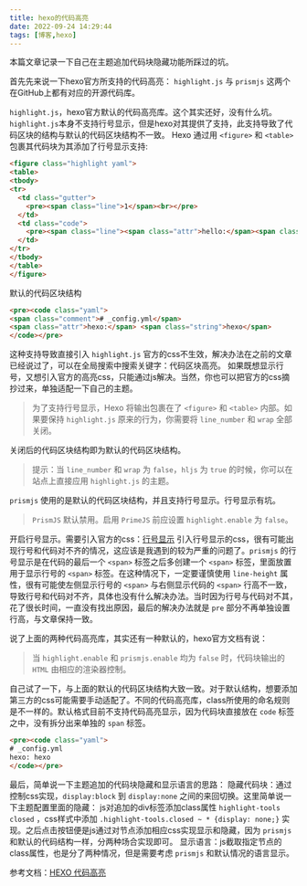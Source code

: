 ```yaml
---
title: hexo的代码高亮
date: 2022-09-24 14:29:44
tags: [博客,hexo]
---
```

本篇文章记录一下自己在主题追加代码块隐藏功能所踩过的坑。
<!--more-->
首先先来说一下hexo官方所支持的代码高亮：
`highlight.js` 与 `prismjs`
这两个在GitHub上都有对应的开源代码库。

`highlight.js`，hexo官方默认的代码高亮库。这个其实还好，没有什么坑。`highlight.js`本身不支持行号显示，但是hexo对其提供了支持，此支持导致了代码区块的结构与默认的代码区块结构不一致。
Hexo 通过用 `<figure>` 和 `<table>` 包裹其代码块为其添加了行号显示支持:
```html
<figure class="highlight yaml">
<table>
<tbody>
<tr>
  <td class="gutter">
    <pre><span class="line">1</span><br></pre>
  </td>
  <td class="code">
    <pre><span class="line"><span class="attr">hello:</span><span class="string">hexo</span></span><br></pre>
  </td>
</tr>
</tbody>
</table>
</figure>
```
默认的代码区块结构
```html
<pre><code class="yaml">
<span class="comment"># _config.yml</span>
<span class="attr">hexo:</span> <span class="string">hexo</span>
</code></pre>
```
这种支持导致直接引入 `highlight.js` 官方的css不生效，解决办法在之前的文章已经说过了，可以在全局搜索中搜索关键字：代码区块高亮。
如果既想显示行号，又想引入官方的高亮css，只能通过js解决。当然，你也可以把官方的css摘抄过来，单独适配一下自己的主题。
>为了支持行号显示，Hexo 将输出包裹在了 `<figure>` 和 `<table>` 内部。如果要保持 `highlight.js` 原来的行为，你需要将 `line_number` 和 `wrap` 全部关闭。

关闭后的代码区块结构即为默认的代码区块结构。
>提示：当 `line_number` 和 `wrap` 为 `false`，`hljs` 为 `true` 的时候，你可以在站点上直接应用 `highlight.js` 的主题。

`prismjs` 使用的是默认的代码区块结构，并且支持行号显示。行号显示有坑。
>`PrismJS` 默认禁用。启用 `PrimeJS` 前应设置 `highlight.enable` 为 `false`。

开启行号显示。需要引入官方的css：[行号显示](https://prismjs.com/plugins/line-numbers/)
引入行号显示的css，很有可能出现行号和代码对不齐的情况，这应该是我遇到的较为严重的问题了。`prismjs` 的行号显示是在代码的最后一个 `<span>` 标签之后多创建一个 `<span>` 标签，里面放置用于显示行号的 `<span>` 标签。在这种情况下，一定要谨慎使用 `line-height` 属性，很有可能使左侧显示行号的 `<span>` 与右侧显示代码的  `<span>` 行高不一致，导致行号和代码对不齐，具体也没有什么解决办法。当时因为行号与代码对不其，花了很长时间，一直没有找出原因，最后的解决办法就是 `pre` 部分不再单独设置行高，与文章保持一致。

说了上面的两种代码高亮库，其实还有一种默认的，hexo官方文档有说：
>当 `highlight.enable` 和 `prismjs.enable` 均为 `false` 时，代码块输出的 `HTML` 由相应的渲染器控制。

自己试了一下，与上面的默认的代码区块结构大致一致。对于默认结构，想要添加第三方的css可能需要手动适配了。不同的代码高亮库，class所使用的命名规则是不一样的。默认格式目前不支持代码高亮显示，因为代码块直接放在 `code` 标签之中，没有拆分出来单独的 `span` 标签。
```html
<pre><code class="yaml">
# _config.yml
hexo: hexo
</code></pre>
```

最后，简单说一下主题追加的代码块隐藏和显示语言的思路：
隐藏代码块：通过控制css实现，`display:block` 到 `display:none` 之间的来回切换。这里简单说一下主题配置里面的隐藏：
js对追加的div标签添加class属性 `highlight-tools closed` ，css样式中添加 `.highlight-tools.closed ~ * {display: none;}` 实现。之后点击按钮便是js通过对节点添加相应css实现显示和隐藏，因为 `prismjs` 和默认的代码结构一样，分两种场合实现即可。
显示语言：js截取指定节点的class属性，也是分了两种情况，但是需要考虑 `prismjs` 和默认情况的语言显示。

参考文档：[HEXO 代码高亮](https://hexo.io/zh-cn/docs/syntax-highlight.html)